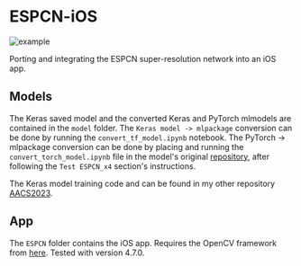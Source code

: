 # ESPCN-iOS

![example](https://github.com/balazsmorv/ESPCN-iOS/assets/42976408/d0ba8d79-1901-4e95-88b4-cfeec3684461)

Porting and integrating the ESPCN super-resolution network into an iOS app.


## Models
The Keras saved model and the converted Keras and PyTorch mlmodels are contained in the `model` folder. The `Keras model -> mlpackage` conversion can be done by running the `convert_tf_model.ipynb` notebook. The PyTorch -> mlpackage conversion can be done by placing and running the `convert_torch_model.ipynb`  file in the model's original [repository](https://github.com/Lornatang/ESPCN-PyTorch), after following the `Test ESPCN_x4` section's instructions.

The Keras model training code and can be found in my other repository [AACS2023](https://github.com/balazsmorv/AACS2023).

## App
The `ESPCN` folder contains the iOS app. Requires the OpenCV framework from [here](https://opencv.org/releases/). Tested with version 4.7.0. 

